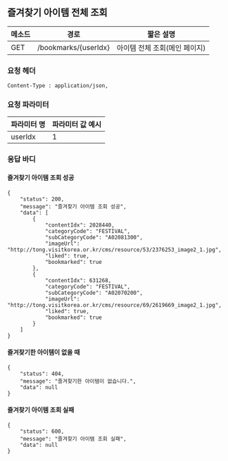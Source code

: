 ## 즐겨찾기 아이템 전체 조회

| 메소드 | 경로                 | 짧은 설명                     |
| ------ | -------------------- | ----------------------------- |
| GET    | /bookmarks/{userIdx} | 아이템 전체 조회(메인 페이지) |

### 요청 헤더

```
Content-Type : application/json,
```

### 요청 파라미터

| 파라미터 명 | 파라미터 값 예시 |
| ----------- | ---------------- |
| userIdx    | 1              |

### 응답 바디

#### 즐겨찾기 아이템 조회 성공

```
{
    "status": 200,
    "message": "즐겨찾기 아이템 조회 성공",
    "data": [
        {
            "contentIdx": 2028440,
            "categoryCode": "FESTIVAL",
            "subCategoryCode": "A02081300",
            "imageUrl": "http://tong.visitkorea.or.kr/cms/resource/53/2376253_image2_1.jpg",
            "liked": true,
            "bookmarked": true
        },
        {
            "contentIdx": 631268,
            "categoryCode": "FESTIVAL",
            "subCategoryCode": "A02070200",
            "imageUrl": "http://tong.visitkorea.or.kr/cms/resource/69/2619669_image2_1.jpg",
            "liked": true,
            "bookmarked": true
        }
    ]
}
```

#### 즐겨찾기한 아이템이 없을 때
```
{
    "status": 404,
    "message": "즐겨찾기한 아이템이 없습니다.",
    "data": null
}
```


#### 즐겨찾기 아이템 조회 실패

```
{
    "status": 600,
    "message": "즐겨찾기 아이템 조회 실패",
    "data": null
}
```
